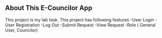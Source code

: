 
## About This E-Councilor App

This project is my lab task. This project has following features
-User Login
-User Registration
-Log Out
-Submit Request
-View Request
-Role ( General User, Councilor) 
